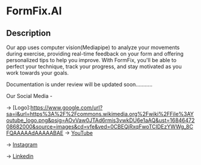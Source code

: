 # FormFix.AI

## Description

Our app uses computer vision(Mediapipe) to analyze your movements during exercise, providing real-time feedback on your form and offering personalized tips to help you improve. With FormFix, you'll be able to perfect your technique, track your progress, and stay motivated as you work towards your goals.

Documentation is under review will be updated soon...........


Our Social Media - 

-> [Logo]:https://www.google.com/url?sa=i&url=https%3A%2F%2Fcommons.wikimedia.org%2Fwiki%2FFile%3AYoutube_logo.png&psig=AOvVaw0JTAd6rmis3vwkDU6e1aAQ&ust=1684647208682000&source=images&cd=vfe&ved=0CBEQjRxqFwoTCIDEzYWWg_8CFQAAAAAdAAAAABAE 
-> [YouTube](https://matrusri.edu.in/)

-> [Instagram](https://www.instagram.com/formfixai/)

-> [Linkedin](https://www.linkedin.com/company/formfixai/)

